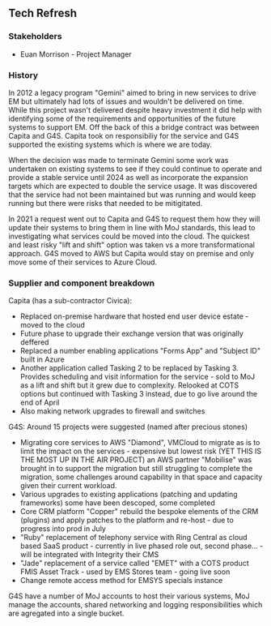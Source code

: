 ## Tech Refresh 

### Stakeholders

- Euan Morrison - Project Manager

### History

In 2012 a legacy program "Gemini" aimed to bring in new services to drive EM but ultimately had lots of issues and wouldn't be delivered on time. While this project wasn't delivered despite heavy investment it did help with identifying some of the requirements and opportunities of the future systems to support EM.
Off the back of this a bridge contract was between Capita and G4S. Capita took on responsibiliy for the service and G4S supported the existing systems which is where we are today.

When the decision was made to terminate Gemini some work was undertaken on existing systems to see if they could continue to operate and provide a stable service until 2024 as well as incorporate the expansion targets which are expected to double the service usage. It was discovered that the service had not been maintained but was running and would keep running but there were risks that needed to be mitigitated.

In 2021 a request went out to Capita and G4S to request them how they will update their systems to bring them in line with MoJ standards, this lead to investigating what services could be moved into the cloud.
The quickest and least risky "lift and shift" option was taken vs a more transformational approach.
G4S moved to AWS but Capita would stay on premise and only move some of their services to Azure Cloud.

### Supplier and component breakdown

Capita (has a sub-contractor Civica):
- Replaced on-premise hardware that hosted end user device estate - moved to the cloud
- Future phase to upgrade their exchange version that was originally deffered
- Replaced a number enabling applications "Forms App" and "Subject ID" built in Azure
- Another application called Tasking 2 to be replaced by Tasking 3. Provides scheduling and visit information for the service - sold to MoJ as a lift and shift but it grew due to complexity. Relooked at COTS options but continued with Tasking 3 instead, due to go live around the end of April
- Also making network upgrades to firewall and switches

G4S:
Around 15 projects were suggested (named after precious stones)
- Migrating core services to AWS "Diamond", VMCloud to migrate as is to limit the impact on the services - expensive but lowest risk (YET THIS IS THE MOST UP IN THE AIR PROJECT) an AWS partner "Mobilise" was brought in to support the migration but still struggling to complete the migration, some challenges around capability in that space and capacity given their current workload.
- Various upgrades to existing applications (patching and updating frameworks) some have been descoped, some completed
- Core CRM platform "Copper" rebuild the bespoke elements of the CRM (plugins) and apply patches to the platform and re-host - due to progress into prod in July
- "Ruby" replacement of telephony service with Ring Central as cloud based SaaS product - currently in live phased role out, second phase... - will be integrated with Integrity their CMS
- "Jade" replacement of a service called "EMET" with a COTS product FMIS Asset Track - used by EMS Stores team - going live soon
- Change remote access method for EMSYS specials instance

G4S have a number of MoJ accounts to host their various systems, MoJ manage the accounts, shared networking and logging responsibilities which are agregated into a single bucket.